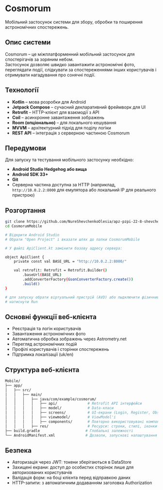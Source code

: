 # Cosmorum  
Мобільний застосунок системи для збору, обробки та поширення астрономічних спостережень.

## Опис системи   

Cosmorum – це міжплатформенний мобільний застосунок для спостерігачів за зоряним небом.  
Застосунок дозволяє швидко завантажити астрономічні фото, переглядати події, слідкувати за спостереженнями інших користувачів і отримувати нагадування про сонячні події.

## Технології  

- **Kotlin** – мова розробки для Android  
- **Jetpack Compose** – сучасний декларативний фреймворк для UI  
- **Retrofit** – HTTP-клієнт для взаємодії з API  
- **Coil** – асинхронне завантаження зображень  
- **Room (опціонально)** – для локального кешування  
- **MVVM** – архітектурний підхід для поділу логіки  
- **REST API** – інтеграція з серверною частиною Cosmorum  

## Передумови  

Для запуску та тестування мобільного застосунку необхідно:

- **Android Studio Hedgehog або вища**
- **Android SDK 33+**
- **Git**
- Серверна частина доступна за HTTP (наприклад, `http://10.0.2.2:8000` для емулятора або локальний IP для реального пристрою)

## Розгортання

```bash
git clone https://github.com/NureShevchenkoOlesia/apz-pzpi-22-8-shevchenko-olesia/tree/53669c18ac15bacbbf1695a691dea7f950500468/Lab5/pzpi-22-8-shevchenko-olesia-lab5/Mobile-client
cd CosmorumMobile

# Відкрити Android Studio
# Обрати "Open Project" і вказати шлях до папки CosmorumMobile

# У файлі ApiClient.kt замінити базову адресу сервера:

object ApiClient {
    private const val BASE_URL = "http://10.0.2.2:8000/"

    val retrofit: Retrofit = Retrofit.Builder()
        .baseUrl(BASE_URL)
        .addConverterFactory(GsonConverterFactory.create())
        .build()
}

# для запуску обрати віртуальний пристрій (AVD) або пыдключити фізичний смартфон
# натиснути Run
```

## Основні функції веб-клієнта

- Реєстрація та логін користувачів
- Завантаження астрономічних фото
- Автоматична обробка зображень через Astrometry.net
- Перегляд астрономічних подій
- Профілі користувачів і сторінки спостережень
- Підтримка локалізації (uk/en)

## Структура веб-клієнта

```bash
Mobile/
├── app/
│   ├── src/
│   │   ├── main/
│   │   │   ├── java/com/example/cosmorum/
│   │   │   │   ├── api/              # Retrofit API інтерфейси
│   │   │   │   ├── model/            # Data-класи
│   │   │   │   ├── screens/          # UI-екрани (Login, Register, Observations)
│   │   │   │   ├── viewmodel/        # ViewModel'і
│   │   │   │   ├── components/       # Повторно використовувані компоненти
│   │   │   ├── res/                  # Ресурси: строки, стилі, іконки
├── build.gradle                     # Глобальні залежності
└── AndroidManifest.xml              # Дозволи, запускові налаштування

```

## Безпека

- Авторизація через JWT: токени зберігаються в DataStore
- Захищені екрани: доступ до особистих сторінок лише для авторизованих користувачів
- Валідація форм: на боці клієнта перед відправкою даних
- HTTP-запити: з автоматичним додаванням заголовка Authorization
